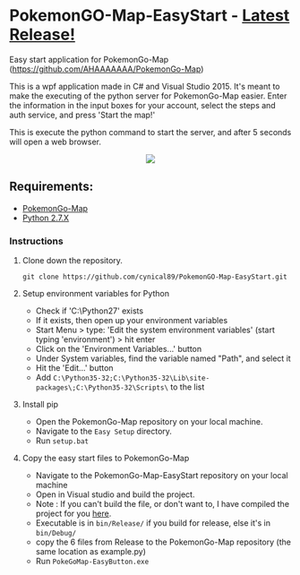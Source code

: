 # PokemonGO-Map-EasyStart - [Latest Release!](https://github.com/cynical89/PokemonGO-Map-EasyStart/releases/latest)
Easy start application for PokemonGo-Map (https://github.com/AHAAAAAAA/PokemonGo-Map)

This is a wpf application made in C# and Visual Studio 2015. It's meant to make the executing of the python server for PokemonGo-Map easier. Enter the information in the input boxes for your account, select the steps and auth service, and press 'Start the map!'

This is execute the python command to start the server, and after 5 seconds will open a web browser.

<p align="center">
<img src="https://raw.githubusercontent.com/cynical89/PokemonGo-Map-EasyStart/master/head.png">
</p>

## Requirements:

* [PokemonGo-Map](https://github.com/AHAAAAAAA/PokemonGo-Map)
* [Python 2.7.X](https://www.python.org/downloads/)

### Instructions

1. Clone down the repository.
	```
	git clone https://github.com/cynical89/PokemonGO-Map-EasyStart.git
	```

2. Setup environment variables for Python
	- Check if 'C:\Python27' exists
	- If it exists, then open up your environment variables
	- Start Menu > type: 'Edit the system environment variables' (start typing 'environment') > hit enter
	- Click on the 'Environment Variables...' button
	- Under System variables, find the variable named "Path", and select it
	- Hit the 'Edit...' button
	- Add `C:\Python35-32;C:\Python35-32\Lib\site-packages\;C:\Python35-32\Scripts\` to the list
	 
3. Install pip
    - Open the PokemonGo-Map repository on your local machine.
    - Navigate to the `Easy Setup` directory.
    - Run `setup.bat`
    
4. Copy the easy start files to PokemonGo-Map
    - Navigate to the PokemonGo-Map-EasyStart repository on your local machine
    - Open in Visual studio and build the project.
    - Note : If you can't build the file, or don't want to, I have compiled the project for you  [here](https://github.com/cynical89/PokemonGO-Map-EasyStart/releases).
    - Executable is in `bin/Release/` if you build for release, else it's in `bin/Debug/`
    - copy the 6 files from Release to the PokemonGo-Map repository (the same location as example.py)
    - Run `PokeGoMap-EasyButton.exe`
